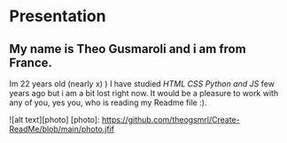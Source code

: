 # Presentation
## My name is Theo Gusmaroli and i am from France.
Im 22 years old (nearly x) ) I have studied *HTML CSS Python and JS* few years ago but i am a bit lost right now.
It would be a pleasure to work with any of you, yes you, who is reading my Readme file :).

![alt text][photo]
[photo]: https://github.com/theogsmrl/Create-ReadMe/blob/main/photo.jfif
